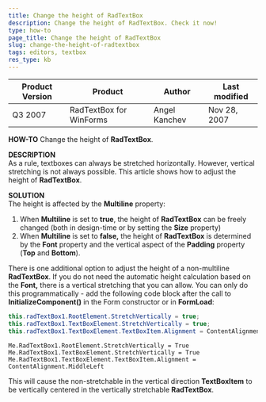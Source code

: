 ```yaml
---
title: Change the height of RadTextBox
description: Change the height of RadTextBox. Check it now!
type: how-to
page_title: Change the height of RadTextBox
slug: change-the-height-of-radtextbox
tags: editors, textbox
res_type: kb
---
```


|Product Version|Product|Author|Last modified|
|----|----|----|----|
|Q3 2007|RadTextBox for WinForms|Angel Kanchev|Nov 28, 2007|

   
**HOW-TO**
Change the height of **RadTextBox**.  
   
**DESCRIPTION**  
As a rule, textboxes can always be stretched horizontally. However, vertical stretching is not always possible. This article shows how to adjust the height of **RadTextBox**.  
   
**SOLUTION**  
The height is affected by the **Multiline** property:  
   
 
1. When **Multiline** is set to **true**, the height of **RadTextBox** can be freely changed (both in design-time or by setting the **Size** property)
2. When **Multiline** is set to **false,** the height of **RadTextBox** is determined by the **Font** property and the vertical aspect of the **Padding** property (**Top** and **Bottom**).

 
There is one additional option to adjust the height of a non-multiline **RadTextBox**. If you do not need the automatic height calculation based on the **Font,** there is a vertical stretching that you can allow. You can only do this programmatically - add the following code block after the call to **InitializeComponent()** in the Form constructor or in **FormLoad**: 

````C#
this.radTextBox1.RootElement.StretchVertically = true;
this.radTextBox1.TextBoxElement.StretchVertically = true;
this.radTextBox1.TextBoxElement.TextBoxItem.Alignment = ContentAlignment.MiddleLeft;

````
````VB.NET
Me.RadTextBox1.RootElement.StretchVertically = True
Me.RadTextBox1.TextBoxElement.StretchVertically = True
Me.RadTextBox1.TextBoxElement.TextBoxItem.Alignment = ContentAlignment.MiddleLeft

```` 


This will cause the non-stretchable in the vertical direction **TextBoxItem** to be vertically centered in the vertically stretchable **RadTextBox**.


